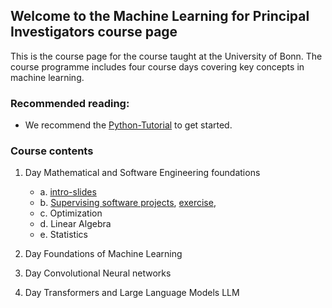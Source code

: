 ## Welcome to the Machine Learning for Principal Investigators course page

This is the course page for the course taught at the University of Bonn.
The course programme includes four course days covering key concepts in machine learning.

### Recommended reading:
- We recommend the [Python-Tutorial](https://docs.python.org/3/tutorial/index.html) to get started.


### Course contents

1. Day Mathematical and Software Engineering foundations
    - a. [intro-slides](https://github.com/Machine-Learning-for-PIs/01a_slides_intro/blob/main/build/presentation.pdf)
    - b. [Supervising software projects](https://github.com/Machine-Learning-for-PIs/01a_software_lecture/blob/main/build/presentation.pdf), [exercise](https://github.com/Machine-Learning-for-PIs/01a_intro_exercise),
    - c. Optimization
    - d. Linear Algebra
    - e. Statistics

3. Day Foundations of Machine Learning

4. Day Convolutional Neural networks

5. Day Transformers and Large Language Models LLM
 
